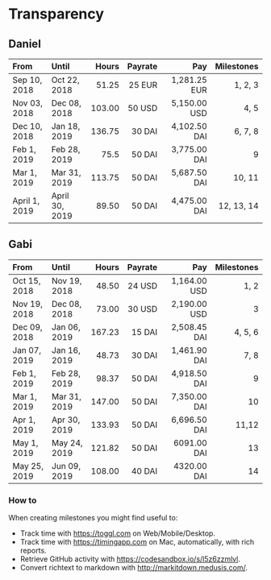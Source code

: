 # Transparency

## Daniel

| From          | Until          |  Hours | Payrate |          Pay | Milestones |
| :------------ | :------------- | -----: | ------: | -----------: | ---------: |
| Sep 10, 2018  | Oct 22, 2018   |  51.25 |  25 EUR | 1,281.25 EUR |    1, 2, 3 |
| Nov 03, 2018  | Dec 08, 2018   | 103.00 |  50 USD | 5,150.00 USD |       4, 5 |
| Dec 10, 2018  | Jan 18, 2019   | 136.75 |  30 DAI | 4,102.50 DAI |    6, 7, 8 |
| Feb 1, 2019   | Feb 28, 2019   |   75.5 |  50 DAI | 3,775.00 DAI |          9 |
| Mar 1, 2019   | Mar 31, 2019   | 113.75 |  50 DAI | 5,687.50 DAI |     10, 11 |
| April 1, 2019 | April 30, 2019 |  89.50 |  50 DAI | 4,475.00 DAI | 12, 13, 14 |

## Gabi

| From         | Until        |  Hours | Payrate |          Pay | Milestones |
| :----------- | :----------- | -----: | ------: | -----------: | ---------: |
| Oct 15, 2018 | Nov 19, 2018 |  48.50 |  24 USD | 1,164.00 USD |       1, 2 |
| Nov 19, 2018 | Dec 08, 2018 |  73.00 |  30 USD | 2,190.00 USD |          3 |
| Dec 09, 2018 | Jan 06, 2019 | 167.23 |  15 DAI | 2,508.45 DAI |    4, 5, 6 |
| Jan 07, 2019 | Jan 16, 2019 |  48.73 |  30 DAI | 1,461.90 DAI |       7, 8 |
| Feb 1, 2019  | Feb 28, 2019 |  98.37 |  50 DAI | 4,918.50 DAI |          9 |
| Mar 1, 2019  | Mar 31, 2019 | 147.00 |  50 DAI | 7,350.00 DAI |         10 |
| Apr 1, 2019  | Apr 30, 2019 | 133.93 |  50 DAI | 6,696.50 DAI |      11,12 |
| May 1, 2019  | May 24, 2019 | 121.82 |  50 DAI |  6091.00 DAI |         13 |
| May 25, 2019 | Jun 09, 2019 | 108.00 |  40 DAI |  4320.00 DAI |         14 |

### How to

When creating milestones you might find useful to:

- Track time with <https://toggl.com> on Web/Mobile/Desktop.
- Track time with <https://timingapp.com> on Mac, automatically, with rich reports.
- Retrieve GitHub activity with <https://codesandbox.io/s/l5z6zzmlvl>.
- Convert richtext to markdown with <http://markitdown.medusis.com/>.
